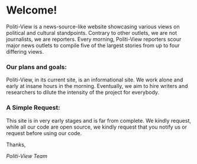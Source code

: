 # Welcome!

Politi-View is a news-source-like website showcasing various views on political and cultural standpoints. Contrary to other outlets, we are not journalists, we are reporters. Every morning, Politi-View reporters scour major news outlets to compile five of the largest stories from up to four differing views.

### Our plans and goals:
Politi-View, in its current site, is an informational site. We work alone and early at insane hours in the morning. Eventually, we aim to hire writers and researchers to dilute the intensity of the project for everybody.

### A Simple Request:
This site is in very early stages and is far from complete. We kindly request, while all our code are open source, we kindly request that you notify us or request before using our code.

Thanks,

_Politi-View Team_
